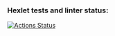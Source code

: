 ### Hexlet tests and linter status:
[![Actions Status](https://github.com/Anna-Sed/frontend-project-44/actions/workflows/hexlet-check.yml/badge.svg)](https://github.com/Anna-Sed/frontend-project-44/actions)